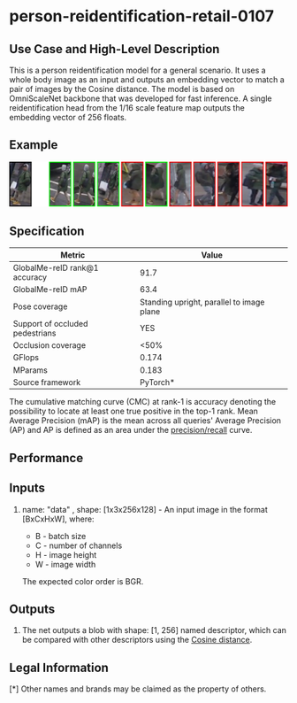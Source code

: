 # person-reidentification-retail-0107

## Use Case and High-Level Description

This is a person reidentification model for a general scenario. It uses a whole
body image as an input and outputs an embedding vector to match a pair of images
by the Cosine distance. The model is based on OmniScaleNet backbone that was
developed for fast inference. A single reidentification head from the 1/16 scale
feature map outputs the embedding vector of 256 floats.

## Example

![](./person-reidentification-retail-0107.jpg)

## Specification

| Metric                            | Value                                     |
|-----------------------------------|-------------------------------------------|
| GlobalMe-reID rank@1 accuracy     | 91.7                                      |
| GlobalMe-reID mAP                 | 63.4                                      |
| Pose coverage                     | Standing upright, parallel to image plane |
| Support of occluded pedestrians   | YES                                       |
| Occlusion coverage                | <50%                                      |
| GFlops                            | 0.174                                     |
| MParams                           | 0.183                                     |
| Source framework                  | PyTorch*                                  |

The cumulative matching curve (CMC) at rank-1 is accuracy denoting the possibility
to locate at least one true positive in the top-1 rank.
Mean Average Precision (mAP) is the mean across all queries' Average Precision (AP)
and AP is defined as an area under the
[precision/recall](https://en.wikipedia.org/wiki/Precision_and_recall) curve.

## Performance

## Inputs

1. name: "data" , shape: [1x3x256x128] - An input image in the format [BxCxHxW],
   where:
    - B - batch size
    - C - number of channels
    - H - image height
    - W - image width

   The expected color order is BGR.

## Outputs

1. The net outputs a blob with shape: [1, 256] named descriptor, which can be
compared with other descriptors using the
[Cosine distance](https://en.wikipedia.org/wiki/Cosine_similarity).

## Legal Information
[*] Other names and brands may be claimed as the property of others.
